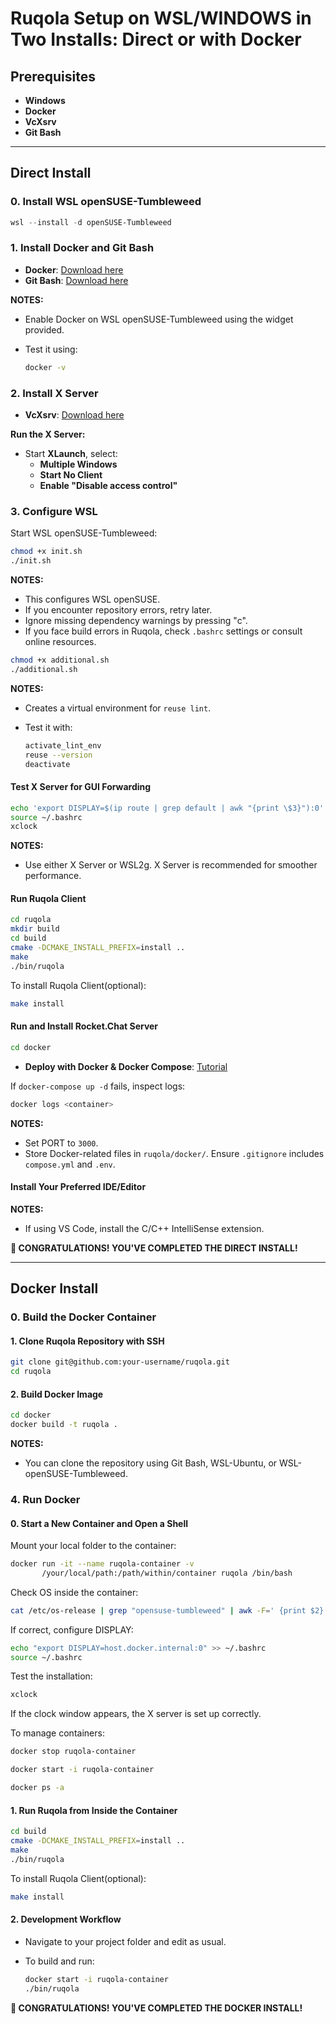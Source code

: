 <!--
SPDX-FileCopyrightText: 2025 Andro Ranogajec <ranogaet@gmail.com>
SPDX-License-Identifier: MIT
-->

# Ruqola Setup on WSL/WINDOWS in Two Installs: Direct or with Docker

## Prerequisites

- **Windows**
- **Docker**
- **VcXsrv**
- **Git Bash**

---

## Direct Install

### **0. Install WSL openSUSE-Tumbleweed**

```powershell
wsl --install -d openSUSE-Tumbleweed
```

### **1. Install Docker and Git Bash**

- **Docker**: [Download here](https://docs.docker.com/desktop/setup/install/windows-install/)
- **Git Bash**: [Download here](https://git-scm.com/downloads/win)

**NOTES:**

- Enable Docker on WSL openSUSE-Tumbleweed using the widget provided.
- Test it using:

  ```sh
  docker -v
  ```

### **2. Install X Server**

- **VcXsrv**: [Download here](https://sourceforge.net/projects/vcxsrv/)

**Run the X Server:**

- Start **XLaunch**, select:
  - **Multiple Windows**
  - **Start No Client**
  - **Enable "Disable access control"**

### **3. Configure WSL**

Start WSL openSUSE-Tumbleweed:

```sh
chmod +x init.sh
./init.sh
```

**NOTES:**

- This configures WSL openSUSE.
- If you encounter repository errors, retry later.
- Ignore missing dependency warnings by pressing "c".
- If you face build errors in Ruqola, check `.bashrc`
  settings or consult online resources.

```sh
chmod +x additional.sh
./additional.sh
```

**NOTES:**

- Creates a virtual environment for `reuse lint`.
- Test it with:

  ```sh
  activate_lint_env
  reuse --version
  deactivate
  ```

#### **Test X Server for GUI Forwarding**

```sh
echo 'export DISPLAY=$(ip route | grep default | awk "{print \$3}"):0' >> ~/.bashrc
source ~/.bashrc
xclock
```

**NOTES:**

- Use either X Server or WSL2g. X Server is recommended for smoother performance.

#### **Run Ruqola Client**

```sh
cd ruqola
mkdir build
cd build
cmake -DCMAKE_INSTALL_PREFIX=install ..
make
./bin/ruqola
```

To install Ruqola Client(optional):

```sh
make install
```

#### **Run and Install Rocket.Chat Server**

```sh
cd docker
```

- **Deploy with Docker & Docker Compose**: [Tutorial](https://docs.rocket.chat/v1/docs/deploy-with-docker-docker-compose)

If `docker-compose up -d` fails, inspect logs:

```sh
docker logs <container>
```

**NOTES:**

- Set PORT to `3000`.
- Store Docker-related files in `ruqola/docker/`.
  Ensure `.gitignore` includes `compose.yml` and `.env`.

#### **Install Your Preferred IDE/Editor**

**NOTES:**

- If using VS Code, install the C/C++ IntelliSense extension.

**🚀 CONGRATULATIONS! YOU'VE COMPLETED THE DIRECT INSTALL!**

---

## Docker Install

### **0. Build the Docker Container**

#### **1. Clone Ruqola Repository with SSH**

```sh
git clone git@github.com:your-username/ruqola.git
cd ruqola
```

#### **2. Build Docker Image**

```sh
cd docker
docker build -t ruqola .
```

**NOTES:**

- You can clone the repository using Git Bash, WSL-Ubuntu, or WSL-openSUSE-Tumbleweed.

### **4. Run Docker**

#### **0. Start a New Container and Open a Shell**

Mount your local folder to the container:

```sh
docker run -it --name ruqola-container -v
       /your/local/path:/path/within/container ruqola /bin/bash
```

Check OS inside the container:

```sh
cat /etc/os-release | grep "opensuse-tumbleweed" | awk -F=' {print $2}'
```

If correct, configure DISPLAY:

```sh
echo "export DISPLAY=host.docker.internal:0" >> ~/.bashrc
source ~/.bashrc
```

Test the installation:

```sh
xclock
```

If the clock window appears, the X server is set up correctly.

To manage containers:

```sh
docker stop ruqola-container
```

```sh
docker start -i ruqola-container
```

```sh
docker ps -a
```

#### **1. Run Ruqola from Inside the Container**

```sh
cd build
cmake -DCMAKE_INSTALL_PREFIX=install ..
make
./bin/ruqola
```

To install Ruqola Client(optional):

```sh
make install
```

#### **2. Development Workflow**

- Navigate to your project folder and edit as usual.
- To build and run:

  ```sh
  docker start -i ruqola-container
  ./bin/ruqola
  ```

**🚀 CONGRATULATIONS! YOU'VE COMPLETED THE DOCKER INSTALL!**
